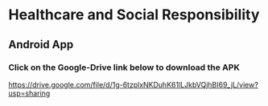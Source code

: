 # Healthcare and Social Responsibility

## Android App

### Click on the Google-Drive link below to download the APK

https://drive.google.com/file/d/1g-6tzplxNKDuhK61lLJkbVQjhBI69_jL/view?usp=sharing 
